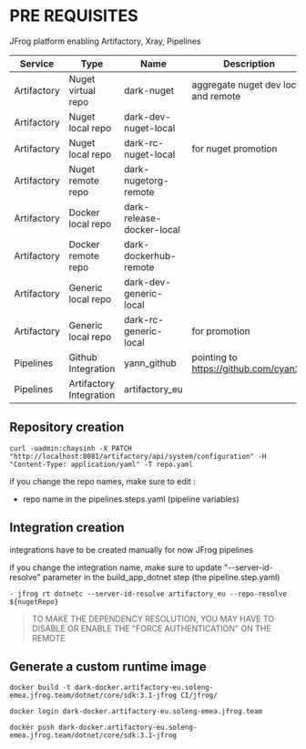 # PRE REQUISITES

JFrog platform enabling Artifactory, Xray, Pipelines

| Service | Type | Name | Description | 
| ----------- | ----------- |----------- | ----------- |
| Artifactory | Nuget virtual repo | dark-nuget | aggregate nuget dev local and remote | 
| Artifactory | Nuget local repo   | dark-dev-nuget-local | | 
| Artifactory | Nuget local repo   | dark-rc-nuget-local | for nuget promotion | 
| Artifactory | Nuget remote repo  | dark-nugetorg-remote | | 
| Artifactory | Docker local repo   | dark-release-docker-local | | 
| Artifactory | Docker remote repo  | dark-dockerhub-remote | | 
| Artifactory | Generic local repo   | dark-dev-generic-local | | 
| Artifactory | Generic local repo   | dark-rc-generic-local | for  promotion | 
| Pipelines   | Github Integration | yann_github | pointing to https://github.com/cyan21 |
| Pipelines   | Artifactory Integration | artifactory_eu | |

## Repository creation

````
curl -uadmin:chaysinh -X PATCH "http://localhost:8081/artifactory/api/system/configuration" -H "Content-Type: application/yaml" -T repo.yaml
````

if you change the repo names, make sure to edit : 
* repo name in the pipelines.steps.yaml (pipeline variables)


## Integration creation

integrations have to be created manually for now JFrog pipelines

if you change the integration name, make sure to update "--server-id-resolve" parameter in the build_app_dotnet step (the pipeline.step.yaml)

````
- jfrog rt dotnetc --server-id-resolve artifactory_eu --repo-resolve ${nugetRepo}
````
> TO MAKE THE DEPENDENCY RESOLUTION, YOU MAY HAVE TO DISABLE OR ENABLE THE "FORCE AUTHENTICATION" ON  THE REMOTE

## Generate a custom runtime image

````
docker build -t dark-docker.artifactory-eu.soleng-emea.jfrog.team/dotnet/core/sdk:3.1-jfrog CI/jfrog/

docker login dark-docker.artifactory-eu.soleng-emea.jfrog.team

docker push dark-docker.artifactory-eu.soleng-emea.jfrog.team/dotnet/core/sdk:3.1-jfrog 
````


